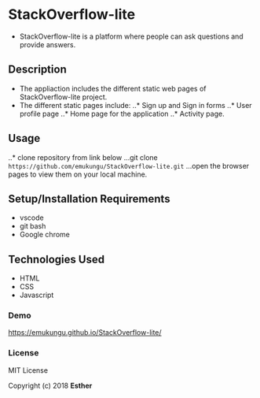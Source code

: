 # StackOverflow-lite
* StackOverflow-lite is a platform where people can ask questions and provide answers.

## Description
* The appliaction includes the different static web pages of StackOverflow-lite project.
* The different static pages include:
..* Sign up and Sign in forms
..* User profile page
..* Home page for the application
..* Activity page.


## Usage
..* clone repository from link below
...git clone `https://github.com/emukungu/StackOverflow-lite.git`
...open the browser pages to view them on your local machine.

## Setup/Installation Requirements
* vscode
* git bash
* Google chrome

## Technologies Used
* HTML
* CSS
* Javascript

### Demo
https://emukungu.github.io/StackOverflow-lite/

### License
MIT License

Copyright (c) 2018 **Esther**
